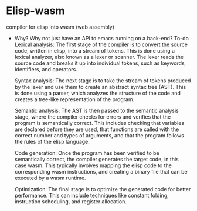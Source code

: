 # Elisp-wasm
compiler for elisp into wasm (web assembly)
* Why?
Why not just have an API to emacs running on a back-end?
To-do
    Lexical analysis: The first stage of the compiler is to convert the source code, written in elisp, into a stream of tokens. This is done using a lexical analyzer, also known as a lexer or scanner. The lexer reads the source code and breaks it up into individual tokens, such as keywords, identifiers, and operators.

    Syntax analysis: The next stage is to take the stream of tokens produced by the lexer and use them to create an abstract syntax tree (AST). This is done using a parser, which analyzes the structure of the code and creates a tree-like representation of the program.

    Semantic analysis: The AST is then passed to the semantic analysis stage, where the compiler checks for errors and verifies that the program is semantically correct. This includes checking that variables are declared before they are used, that functions are called with the correct number and types of arguments, and that the program follows the rules of the elisp language.

    Code generation: Once the program has been verified to be semantically correct, the compiler generates the target code, in this case wasm. This typically involves mapping the elisp code to the corresponding wasm instructions, and creating a binary file that can be executed by a wasm runtime.

    Optimization: The final stage is to optimize the generated code for better performance. This can include techniques like constant folding, instruction scheduling, and register allocation.
